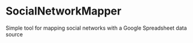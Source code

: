 SocialNetworkMapper
===================

Simple tool for mapping social networks with a Google Spreadsheet data source
